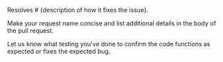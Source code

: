 Resolves # {description of how it fixes the issue}.

Make your request name concise and list additional details in the body of the pull request.

Let us know what testing you've done to confirm the code functions as expected or fixes the expected bug.
